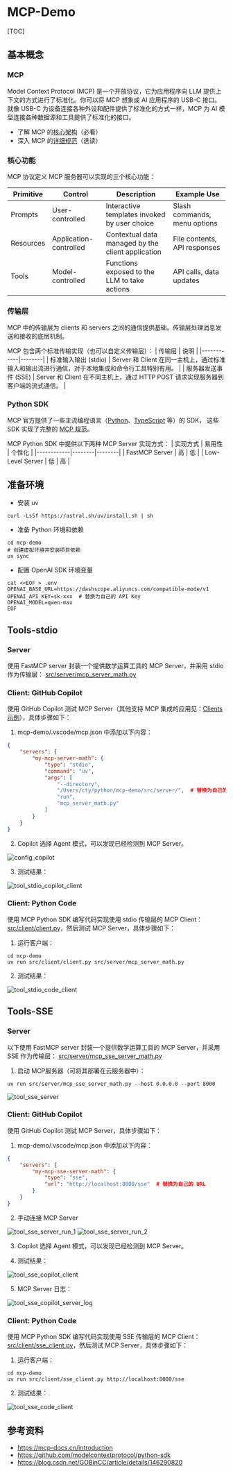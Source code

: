 # MCP-Demo

[TOC]

## 基本概念

### MCP
Model Context Protocol (MCP) 是一个开放协议，它为应用程序向 LLM 提供上下文的方式进行了标准化。你可以将 MCP 想象成 AI 应用程序的 USB-C 接口。就像 USB-C 为设备连接各种外设和配件提供了标准化的方式一样，MCP 为 AI 模型连接各种数据源和工具提供了标准化的接口。

* 了解 MCP 的[核心架构](https://mcp-docs.cn/docs/concepts/architecture)（必看）
* 深入 MCP 的[详细规范](https://mcp-docs.cn/specification/2025-03-26)（选读）

### 核心功能
MCP 协议定义 MCP 服务器可以实现的三个核心功能：

| Primitive | Control            | Description                                | Example Use            |
|-----------|--------------------|--------------------------------------------|------------------------|
| Prompts   | User-controlled    | Interactive templates invoked by user choice | Slash commands, menu options |
| Resources | Application-controlled | Contextual data managed by the client application | File contents, API responses |
| Tools     | Model-controlled   | Functions exposed to the LLM to take actions | API calls, data updates |

### 传输层
MCP 中的传输层为 clients 和 servers 之间的通信提供基础。传输层处理消息发送和接收的底层机制。

MCP 包含两个标准传输实现（也可以自定义传输层）：
| 传输层 | 说明 |
|------------|--------|
| 标准输入输出 (stdio) | Server 和 Client 在同一主机上，通过标准输入和输出流进行通信，对于本地集成和命令行工具特别有用。 |
| 服务器发送事件 (SSE) | Server 和 Client 在不同主机上，通过 HTTP POST 请求实现服务器到客户端的流式通信。 |

### Python SDK

MCP 官方提供了一些主流编程语言（[Python](https://github.com/modelcontextprotocol/python-sdk)、[TypeScript](https://github.com/modelcontextprotocol/typescript-sdk) 等）的 SDK， 这些 SDK 实现了完整的 [MCP 规范](https://modelcontextprotocol.io/specification/2025-03-26)。

MCP Python SDK 中提供以下两种 MCP Server 实现方式：
| 实现方式   | 易用性 | 个性化 |
|------------|--------|--------|
| FastMCP Server    | 高     | 低     |
| Low-Level Server | 低     | 高     |


## 准备环境
* 安装 uv
```shell
curl -LsSf https://astral.sh/uv/install.sh | sh
```

* 准备 Python 环境和依赖
```shell
cd mcp-demo
# 创建虚拟环境并安装项目依赖
uv sync
```
* 配置 OpenAI SDK 环境变量
```shell
cat <<EOF > .env
OPENAI_BASE_URL=https://dashscope.aliyuncs.com/compatible-mode/v1
OPENAI_API_KEY=sk-xxx  # 替换为自己的 API Key
OPENAI_MODEL=qwen-max
EOF
```

## Tools-stdio

### Server

使用 FastMCP server 封装一个提供数学运算工具的 MCP Server，并采用 stdio 作为传输层：
[src/server/mcp_server_math.py](src/server/mcp_server_math.py)

### Client: GitHub Copilot
使用 GitHub Copilot 测试 MCP Server（其他支持 MCP 集成的应用见：[Clients 示例](https://mcp-docs.cn/clients)），具体步骤如下：

1. mcp-demo/.vscode/mcp.json 中添加以下内容：
```json
{
    "servers": {
        "my-mcp-server-math": {
            "type": "stdio",
            "command": "uv",
            "args": [
                "--directory",
                "/Users/cty/python/mcp-demo/src/server/",  # 替换为自己的路径
                "run",
                "mcp_server_math.py"
            ]
        }
    }
}
```
2. Copilot 选择 Agent 模式，可以发现已经检测到 MCP Server。

![config_copilot](resource/image/config_copilot.png)

3. 测试结果：

![tool_stdio_copilot_client](resource/image/tool_stdio_copilot_client.png)


### Client: Python Code
使用 MCP Python SDK 编写代码实现使用 stdio 传输层的 MCP Client：[src/client/client.py](src/client/client.py)，然后测试 MCP Server，具体步骤如下：

1. 运行客户端：
```shell
cd mcp-demo
uv run src/client/client.py src/server/mcp_server_math.py
```

2. 测试结果：

![tool_stdio_code_client](resource/image/tool_stdio_code_client.png)


## Tools-SSE

### Server
以下使用 FastMCP server 封装一个提供数学运算工具的 MCP Server，并采用 SSE 作为传输层：
[src/server/mcp_sse_server_math.py](src/server/mcp_sse_server_math.py)

1. 启动 MCP服务器（可将其部署在云服务器中）：
```shell
uv run src/server/mcp_sse_server_math.py --host 0.0.0.0 --port 8000
```
![tool_sse_server](resource/image/tool_sse_server.png)


### Client: GitHub Copilot
使用 GitHub Copilot 测试 MCP Server，具体步骤如下：

1. mcp-demo/.vscode/mcp.json 中添加以下内容：
```json
{
    "servers": {
        "my-mcp-sse-server-math": {
            "type": "sse",
            "url": "http://localhost:8000/sse"  # 替换为自己的 URL
        }
    }
}
```
2. 手动连接 MCP Server

![tool_sse_server_run_1](resource/image/tool_sse_server_run_1.png)
![tool_sse_server_run_2](resource/image/tool_sse_server_run_2.png)

3. Copilot 选择 Agent 模式，可以发现已经检测到 MCP Server。

4. 测试结果：

![tool_sse_copilot_client](resource/image/tool_sse_copilot_client.png)

5. MCP Server 日志：

![tool_sse_copilot_server_log](resource/image/tool_sse_copilot_server_log.png)

### Client: Python Code
使用 MCP Python SDK 编写代码实现使用 SSE 传输层的 MCP Client：[src/client/sse_client.py](src/client/sse_client.py)，然后测试 MCP Server，具体步骤如下：

1. 运行客户端：
```shell
cd mcp-demo
uv run src/client/sse_client.py http://localhost:8000/sse
```

2. 测试结果：

![tool_sse_code_client](resource/image/tool_sse_code_client.png)


## 参考资料
* https://mcp-docs.cn/introduction
* https://github.com/modelcontextprotocol/python-sdk
* https://blog.csdn.net/GOBinCC/article/details/146290820
